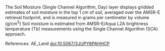 The Soil Moisture (Single Channel Algorithm, Day) layer displays gridded estimates of soil moisture in the top 1 cm of soil, averaged over the AMSR-E retrieval footprint, and is measured in grams per centimeter by volume (g/cm<sup>3</sup>) Soil moisture is estimated from AMSR-E/Aqua L2A brightness temperature (Tb) measurements using the Single Channel Algorithm (SCA) approach.

References: AE_Land [doi:10.5067/3JUPY6PAHHCP](https://doi.org/10.5067/3JUPY6PAHHCP)